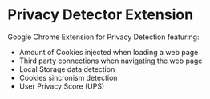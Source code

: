 # Privacy Detector Extension
Google Chrome Extension for Privacy Detection featuring:

- Amount of Cookies injected when loading a web page
- Third party connections when navigating the web page
- Local Storage data detection
- Cookies sincronism detection
- User Privacy Score (UPS)
